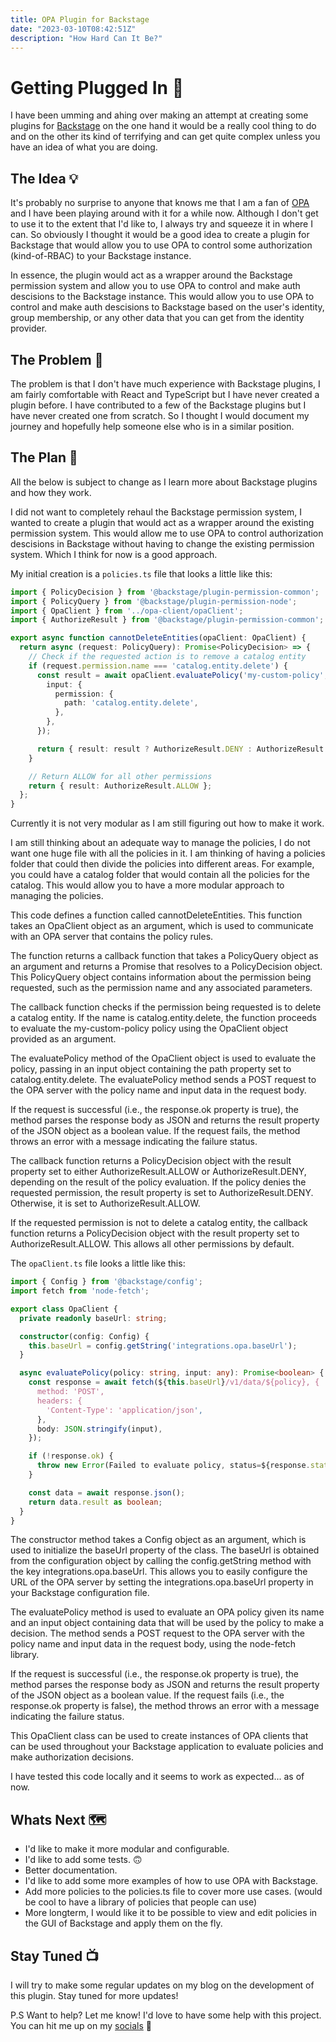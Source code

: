 ```yaml
---
title: OPA Plugin for Backstage
date: "2023-03-10T08:42:51Z"
description: "How Hard Can It Be?"
---
```


# Getting Plugged In 🔌

I have been umming and ahing over making an attempt at creating some plugins for [Backstage](https://backstage.io/) on the one hand it would be a really cool thing to do and on the other its kind of terrifying and can get quite complex unless you have an idea of what you are doing.

## The Idea 💡

It's probably no surprise to anyone that knows me that I am a fan of [OPA](https://www.openpolicyagent.org/) and I have been playing around with it for a while now. Although I don't get to use it to the extent that I'd like to, I always try and squeeze it in where I can. So obviously I thought it would be a good idea to create a plugin for Backstage that would allow you to use OPA to control some authorization (kind-of-RBAC) to your Backstage instance.

In essence, the plugin would act as a wrapper around the Backstage permission system and allow you to use OPA to control and make auth descisions to the Backstage instance. This would allow you to use OPA to control and make auth descisions to Backstage based on the user's identity, group membership, or any other data that you can get from the identity provider.

## The Problem 🤔

The problem is that I don't have much experience with Backstage plugins, I am fairly comfortable with React and TypeScript but I have never created a plugin before. I have contributed to a few of the Backstage plugins but I have never created one from scratch. So I thought I would document my journey and hopefully help someone else who is in a similar position.

## The Plan 📝

All the below is subject to change as I learn more about Backstage plugins and how they work.

I did not want to completely rehaul the Backstage permission system, I wanted to create a plugin that would act as a wrapper around the existing permission system. This would allow me to use OPA to control authorization descisions in Backstage without having to change the existing permission system. Which I think for now is a good approach.

My initial creation is a `policies.ts` file that looks a little like this:

```typescript
import { PolicyDecision } from '@backstage/plugin-permission-common';
import { PolicyQuery } from '@backstage/plugin-permission-node';
import { OpaClient } from '../opa-client/opaClient';
import { AuthorizeResult } from '@backstage/plugin-permission-common';

export async function cannotDeleteEntities(opaClient: OpaClient) {
  return async (request: PolicyQuery): Promise<PolicyDecision> => {
    // Check if the requested action is to remove a catalog entity
    if (request.permission.name === 'catalog.entity.delete') {
      const result = await opaClient.evaluatePolicy('my-custom-policy', {
        input: {
          permission: {
            path: 'catalog.entity.delete',
          },
        },
      });

      return { result: result ? AuthorizeResult.DENY : AuthorizeResult.ALLOW };
    }

    // Return ALLOW for all other permissions
    return { result: AuthorizeResult.ALLOW };
  };
}
```

Currently it is not very modular as I am still figuring out how to make it work.

I am still thinking about an adequate way to manage the policies, I do not want one huge file with all the policies in it. I am thinking of having a policies folder that could then divide the policies into different areas. For example, you could have a catalog folder that would contain all the policies for the catalog. This would allow you to have a more modular approach to managing the policies.

This code defines a function called cannotDeleteEntities. This function takes an OpaClient object as an argument, which is used to communicate with an OPA server that contains the policy rules.

The function returns a callback function that takes a PolicyQuery object as an argument and returns a Promise that resolves to a PolicyDecision object. This PolicyQuery object contains information about the permission being requested, such as the permission name and any associated parameters.

The callback function checks if the permission being requested is to delete a catalog entity. If the name is catalog.entity.delete, the function proceeds to evaluate the my-custom-policy policy using the OpaClient object provided as an argument.

The evaluatePolicy method of the OpaClient object is used to evaluate the policy, passing in an input object containing the path property set to catalog.entity.delete. The evaluatePolicy method sends a POST request to the OPA server with the policy name and input data in the request body.

If the request is successful (i.e., the response.ok property is true), the method parses the response body as JSON and returns the result property of the JSON object as a boolean value. If the request fails, the method throws an error with a message indicating the failure status.

The callback function returns a PolicyDecision object with the result property set to either AuthorizeResult.ALLOW or AuthorizeResult.DENY, depending on the result of the policy evaluation. If the policy denies the requested permission, the result property is set to AuthorizeResult.DENY. Otherwise, it is set to AuthorizeResult.ALLOW.

If the requested permission is not to delete a catalog entity, the callback function returns a PolicyDecision object with the result property set to AuthorizeResult.ALLOW. This allows all other permissions by default.

The `opaClient.ts` file looks a little like this:

```typescript
import { Config } from '@backstage/config';
import fetch from 'node-fetch';

export class OpaClient {
  private readonly baseUrl: string;

  constructor(config: Config) {
    this.baseUrl = config.getString('integrations.opa.baseUrl');
  }

  async evaluatePolicy(policy: string, input: any): Promise<boolean> {
    const response = await fetch(${this.baseUrl}/v1/data/${policy}, {
      method: 'POST',
      headers: {
        'Content-Type': 'application/json',
      },
      body: JSON.stringify(input),
    });

    if (!response.ok) {
      throw new Error(Failed to evaluate policy, status=${response.status});
    }

    const data = await response.json();
    return data.result as boolean;
  }
}
```


The constructor method takes a Config object as an argument, which is used to initialize the baseUrl property of the class. The baseUrl is obtained from the configuration object by calling the config.getString method with the key integrations.opa.baseUrl. This allows you to easily configure the URL of the OPA server by setting the integrations.opa.baseUrl property in your Backstage configuration file.

The evaluatePolicy method is used to evaluate an OPA policy given its name and an input object containing data that will be used by the policy to make a decision. The method sends a POST request to the OPA server with the policy name and input data in the request body, using the node-fetch library.

If the request is successful (i.e., the response.ok property is true), the method parses the response body as JSON and returns the result property of the JSON object as a boolean value. If the request fails (i.e., the response.ok property is false), the method throws an error with a message indicating the failure status.

This OpaClient class can be used to create instances of OPA clients that can be used throughout your Backstage application to evaluate policies and make authorization decisions.

I have tested this code locally and it seems to work as expected... as of now.

## Whats Next 🗺

- I'd like to make it more modular and configurable.
- I'd like to add some tests. 🙃
- Better documentation.
- I'd like to add some more examples of how to use OPA with Backstage.
- Add more policies to the policies.ts file to cover more use cases. (would be cool to have a library of policies that people can use)
- More longterm, I would like it to be possible to view and edit policies in the GUI of Backstage and apply them on the fly.

## Stay Tuned 📺

I will try to make some regular updates on my blog on the development of this plugin. Stay tuned for more updates!

P.S Want to help? Let me know! I'd love to have some help with this project. You can hit me up on my [socials](https://linkfree.eddiehub.io/Parsifal-M) 🙏 